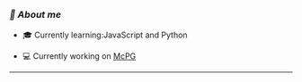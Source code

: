 <br><br>
---
### <i>🎱 About me</i>

- 🎓 Currently learning:JavaScript and Python

- 💻 Currently working on [McPG](https://github.com/Fuibui/minecraft-potion-guide)

---
